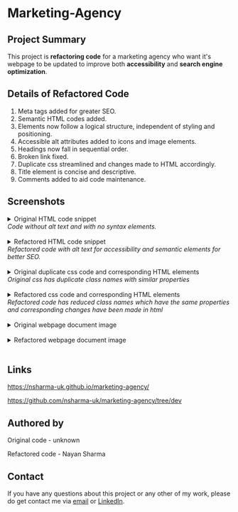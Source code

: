 # Marketing-Agency

## Project Summary

This project is **refactoring code** for a marketing agency who want it's webpage to be updated to improve both **accessibility** and **search engine optimization**.

## Details of Refactored Code

1. Meta tags added for greater SEO.
2. Semantic HTML codes added.
3. Elements now follow a logical structure, independent of styling and positioning.
4. Accessible alt attributes added to icons and image elements.
5. Headings now fall in sequential order.
6. Broken link fixed.
7. Duplicate css streamlined and changes made to HTML accordingly.
8. Title element is concise and descriptive.
9. Comments added to aid code maintenance.

## Screenshots

<details>
  <summary>Original HTML code snippet</summary>

![snipped view of original HTML code](assets/screenshots/originalhtmlcodes.png)

</details>
<em>Code without alt text and with no syntax elements.</em>

<br>
<br>

<details>
<summary>Refactored HTML code snippet</summary>

![snipped view of refactored HTML code](assets/screenshots/refactoredsectionandalt.png)

</details>
<em>   Refactored code with alt text for accessibility and semantic elements for better SEO.</em>
<br>
<br>
<details>
<summary>Original duplicate css code and corresponding HTML elements</summary>

![snipped view of original css code](assets/screenshots/originalcssduplicatecode.png)

</details>
<em>Original css has duplicate class names with similar properties</em>
<br>
<br>
<details>
<summary>Refactored css code and corresponding HTML elements</summary>

![snipped view of refactored css code](assets/screenshots/refactoredcssandhtml.png)

</details>
<em>Refactored code has reduced class names which have the same properties and corresponding changes have been made in html </em>
<br>
<br>
<details>
<summary>Original webpage document image</summary>

![img original webpage](assets/screenshots/originalwebpage.png)

</details>
<br>

<details>
<summary>Refactored webpage document image</summary>

![img refactored webpage](assets/screenshots/refactoredwebpagedoc.png)

</details>
<br>

## Links

https://nsharma-uk.github.io/marketing-agency/

https://github.com/nsharma-uk/marketing-agency/tree/dev

## Authored by

Original code - unknown

Refactored code - Nayan Sharma

## Contact

If you have any questions about this project or any other of my work, please do get contact me via [email](mailto:nsharmauk711@gmail.com) or [LinkedIn](www.linkedin.com/in/nsharma-uk).

